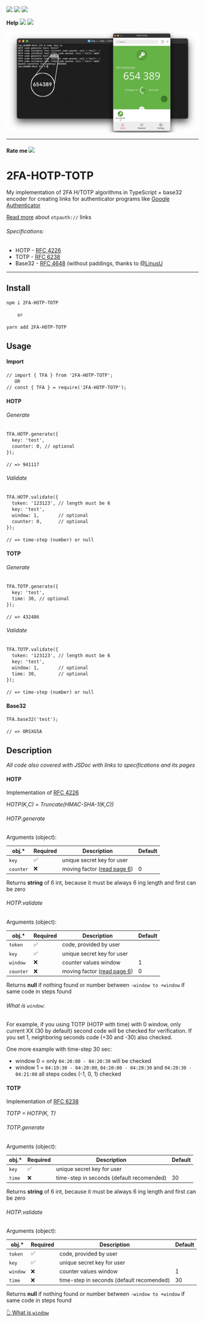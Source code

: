 [<img src="https://img.shields.io/npm/v/2FA-HOTP-TOTP">](https://www.npmjs.com/package/2FA-HOTP-TOTP) [<img src="https://img.shields.io/npm/l/2FA-HOTP-TOTP">](https://github.com/TABmk/2FA-HOTP-TOTP/blob/master/LICENSE) [<img src="https://img.shields.io/npm/dm/2FA-HOTP-TOTP">](https://www.npmjs.com/package/2FA-HOTP-TOTP)

__Help__ [<img src="https://img.shields.io/github/issues/tabmk/2FA-HOTP-TOTP">](https://github.com/TABmk/2FA-HOTP-TOTP/issues?q=is%3Aopen+is%3Aissue) [<img src="https://img.shields.io/github/issues-pr/tabmk/2FA-HOTP-TOTP">](https://github.com/TABmk/2FA-HOTP-TOTP/pulls?q=is%3Aopen+is%3Apr)

<p align="center">
  <img src="img/1.png" />
</p>

---

#### __Rate me__ [<img src="https://img.shields.io/github/stars/tabmk/2FA-HOTP-TOTP?style=social">](https://github.com/TABmk/2FA-HOTP-TOTP)

# __2FA-HOTP-TOTP__

My implementation of 2FA H/TOTP algorithms in TypeScript + base32 encoder for creating links for authenticator programs like [Google Authenticator](https://play.google.com/store/apps/details?id=com.google.android.apps.authenticator2)

[Read more](https://github.com/google/google-authenticator/wiki/Key-Uri-Format) about `otpauth://` links
###### Specifications:
- HOTP - [RFC 4226](https://tools.ietf.org/html/rfc4226)
- TOTP - [RFC 6238](https://tools.ietf.org/html/rfc6238)
- Base32 - [RFC 4648](https://tools.ietf.org/html/rfc4648) (without paddings, thanks to [@LinusU](https://github.com/LinusU)

---

## __Install__

```
npm i 2FA-HOTP-TOTP

    or

yarn add 2FA-HOTP-TOTP
```

## __Usage__

#### Import
```
// import { TFA } from '2FA-HOTP-TOTP';
   OR
// const { TFA } = require('2FA-HOTP-TOTP');
```
#### HOTP
###### Generate
```
TFA.HOTP.generate({
  key: 'test',
  counter: 0, // optional
});

// => 941117
```
###### Validate
```
TFA.HOTP.validate({
  token: '123123', // length must be 6
  key: 'test',
  window: 1,       // optional
  counter: 0,      // optional
});

// => time-step (number) or null
```

#### TOTP
###### Generate
```
TFA.TOTP.generate({
  key: 'test',
  time: 30, // optional
});

// => 432486
```
###### Validate
```
TFA.TOTP.validate({
  token: '123123', // length must be 6
  key: 'test',
  window: 1,       // optional
  time: 30,        // optional
});

// => time-step (number) or null
```

#### Base32
```
TFA.base32('test');

// => ORSXG5A
```

## __Description__

*All code also covered with JSDoc with links to specifications and its pages*

#### HOTP
Implementation of [RFC 4226](https://tools.ietf.org/html/rfc4226)

*HOTP(K,C) = Truncate(HMAC-SHA-1(K,C))*

###### HOTP.generate
Arguments (object):

|obj.*|Required|Description|Default|
|---|---|---|---|
|`key`|✅|unique secret key for user||
|`counter`|❌|moving factor ([read page 6](https://tools.ietf.org/html/rfc4226))|0|


Returns **string** of 6 int, because it must be always 6 ing length and first can be zero

###### HOTP.validate
Arguments (object):

|obj.*|Required|Description|Default|
|---|---|---|---|
|`token`|✅|code, provided by user||
|`key`|✅|unique secret key for user||
|`window`|❌|counter values window|1|
|`counter`|❌|moving factor ([read page 6](https://tools.ietf.org/html/rfc4226))|0|

Returns **null** if nothing found or number between `-window to +window` if same code in steps found

###### What is `window`:

For example, if you using TOTP (HOTP with time) with 0 window, only current XX (30 by default) second code will be checked for verification. If you set 1, neighboring seconds code (+30 and -30) also checked.

One more example with time-step 30 sec:

- window 0 = only `04:20:00 - 04:20:30` will be checked
- window 1 = `04:19:30 - 04:20:00`, `04:20:00 - 04:20:30` and `04:20:30 - 04:21:00` all steps codes (-1, 0, 1) checked

#### TOTP
Implementation of [RFC 6238](https://tools.ietf.org/html/rfc6238)

*TOTP = HOTP(K, T)*

###### TOTP.generate
Arguments (object):

|obj.*|Required|Description|Default|
|---|---|---|---|
|`key`|✅|unique secret key for user||
|`time`|❌|time-step in seconds (default recomended)|30|

Returns **string** of 6 int, because it must be always 6 ing length and first can be zero

###### HOTP.validate
Arguments (object):

|obj.*|Required|Description|Default|
|---|---|---|---|
|`token`|✅|code, provided by user||
|`key`|✅|unique secret key for user||
|`window`|❌|counter values window|1|
|`time`|❌|time-step in seconds (default recomended)|30|

Returns **null** if nothing found or number between `-window to +window` if same code in steps found

[👆 What is `window`](#what-is-window)
